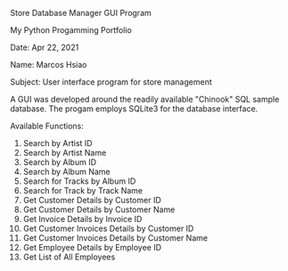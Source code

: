 Store Database Manager GUI Program

My Python Progamming Portfolio

Date: Apr 22, 2021

Name: Marcos Hsiao

Subject: User interface program for store management

A GUI was developed around the readily available "Chinook" SQL sample database. The progam employs SQLite3 for the database interface.

Available Functions:
1) Search by Artist ID
2) Search by Artist Name
3) Search by Album ID
4) Search by Album Name
5) Search for Tracks by Album ID
6) Search for Track by Track Name
7) Get Customer Details by Customer ID
8) Get Customer Details by Customer Name
9) Get Invoice Details by Invoice ID
10) Get Customer Invoices Details by Customer ID
11) Get Customer Invoices Details by Customer Name
12) Get Employee Details by Employee ID
13) Get List of All Employees
